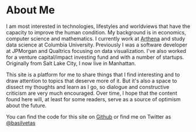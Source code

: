 # About Me

I am most interested in technologies, lifestyles and worldviews that have the capacity to improve the human condition. My background is in economics, computer science and mathematics. I currently work at [Arthena](https://arthena.com/) and study data science at Columbia University. Previously I was a software developer at JPMorgan and Qualtrics focusing on data visualization. I've also worked for a venture capital/impact investing fund and with a number of startups. Originally from Salt Lake City, I now live in Manhattan.

This site is a platform for me to share things that I find interesting and to draw attention to topics that deserve more of it. But it's also a space to dissect my thoughts and learn as I go, so dialogue and constructive criticism are very much encouraged. Over time, I hope that the content found here will, at least for some readers, serve as a source of optimism about the future.

You can find the code for this site on [Github](https://github.com/basilvetas/basilvetas) or find me on Twitter as [@basilvetas](https://twitter.com/basilvetas)
